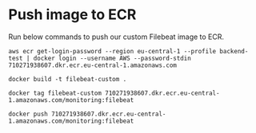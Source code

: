 # Push image to ECR
Run below commands to push our custom Filebeat image to ECR.
```
aws ecr get-login-password --region eu-central-1 --profile backend-test | docker login --username AWS --password-stdin 710271938607.dkr.ecr.eu-central-1.amazonaws.com
```

```
docker build -t filebeat-custom .
```

```
docker tag filebeat-custom 710271938607.dkr.ecr.eu-central-1.amazonaws.com/monitoring:filebeat
```

```
docker push 710271938607.dkr.ecr.eu-central-1.amazonaws.com/monitoring:filebeat
```